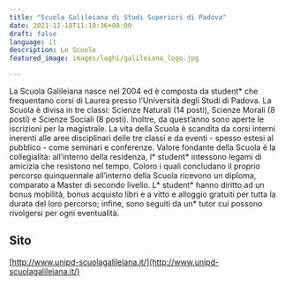 ```yaml
---
title: "Scuola Galileiana di Studi Superiori di Padova"
date: 2021-12-18T11:10:36+08:00
draft: false
language: it
description: Le Scuole
featured_image: images/loghi/galileiana_logo.jpg

---
```


La Scuola Galileiana nasce nel 2004 ed è composta da student* che frequentano corsi di Laurea presso l’Università degli Studi di Padova. La Scuola è divisa in tre classi: Scienze Naturali (14 posti), Scienze Morali (8 posti) e Scienze Sociali (8 posti). Inoltre, da quest’anno sono aperte le iscrizioni per la magistrale.
La vita della Scuola è scandita da corsi interni inerenti alle aree disciplinari delle tre classi e da eventi - spesso estesi al pubblico - come seminari e conferenze. Valore fondante della Scuola è la collegialità: all’interno della residenza, l* student* intessono legami di amicizia che resistono nel tempo.
Coloro i quali concludano il proprio percorso quinquennale all’interno della Scuola ricevono un diploma, comparato a Master di secondo livello. L* student* hanno diritto ad un bonus mobilità, bonus acquisto libri e a vitto e alloggio gratuiti per tutta la durata del loro percorso; infine, sono seguiti da un* tutor cui possono rivolgersi per ogni eventualità.    

## Sito

[http://www.unipd-scuolagalileiana.it/](http://www.unipd-scuolagalileiana.it/)